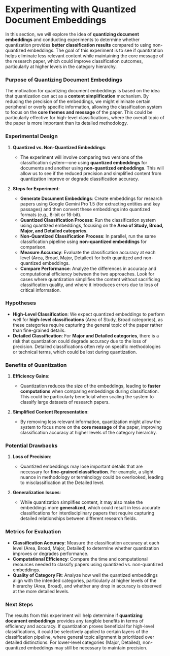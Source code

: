 # Experimenting with Quantized Document Embeddings

In this section, we will explore the idea of **quantizing document embeddings** and conducting experiments to determine whether quantization provides **better classification results** compared to using non-quantized embeddings. The goal of this experiment is to see if quantization helps eliminate less relevant content while maintaining the core message of the research paper, which could improve classification outcomes, particularly at higher levels in the category hierarchy.

### Purpose of Quantizing Document Embeddings

The motivation for quantizing document embeddings is based on the idea that quantization can act as a **content simplification** mechanism. By reducing the precision of the embeddings, we might eliminate certain peripheral or overly specific information, allowing the classification system to focus on the **core themes and message** of the paper. This could be particularly effective for high-level classifications, where the overall topic of the paper is more important than its detailed methodology.

### Experimental Design

1. **Quantized vs. Non-Quantized Embeddings**: 
   - The experiment will involve comparing two versions of the classification system—one using **quantized embeddings** for documents and another using **non-quantized embeddings**. This will allow us to see if the reduced precision and simplified content from quantization improve or degrade classification accuracy.

2. **Steps for Experiment**:
   - **Generate Document Embeddings**: Create embeddings for research papers using Google Gemini Pro 1.5 (for extracting entities and key passages) and then convert these embeddings into quantized formats (e.g., 8-bit or 16-bit).
   - **Quantized Classification Process**: Run the classification system using quantized embeddings, focusing on the **Area of Study, Broad, Major, and Detailed categories**.
   - **Non-Quantized Classification Process**: In parallel, run the same classification pipeline using **non-quantized embeddings** for comparison.
   - **Measure Accuracy**: Evaluate the classification accuracy at each level (Area, Broad, Major, Detailed) for both quantized and non-quantized embeddings.
   - **Compare Performance**: Analyze the differences in accuracy and computational efficiency between the two approaches. Look for cases where quantization simplifies the content without sacrificing classification quality, and where it introduces errors due to loss of critical information.

### Hypotheses

- **High-Level Classification**: We expect quantized embeddings to perform well for **high-level classifications** (Area of Study, Broad categories), as these categories require capturing the general topic of the paper rather than fine-grained details.
- **Detailed Classification**: For **Major and Detailed categories**, there is a risk that quantization could degrade accuracy due to the loss of precision. Detailed classifications often rely on specific methodologies or technical terms, which could be lost during quantization.

### Benefits of Quantization

1. **Efficiency Gains**:
   - Quantization reduces the size of the embeddings, leading to **faster computations** when comparing embeddings during classification. This could be particularly beneficial when scaling the system to classify large datasets of research papers.

2. **Simplified Content Representation**:
   - By removing less relevant information, quantization might allow the system to focus more on the **core message** of the paper, improving classification accuracy at higher levels of the category hierarchy.

### Potential Drawbacks

1. **Loss of Precision**:
   - Quantized embeddings may lose important details that are necessary for **fine-grained classification**. For example, a slight nuance in methodology or terminology could be overlooked, leading to misclassification at the Detailed level.

2. **Generalization Issues**:
   - While quantization simplifies content, it may also make the embeddings more **generalized**, which could result in less accurate classifications for interdisciplinary papers that require capturing detailed relationships between different research fields.

### Metrics for Evaluation

- **Classification Accuracy**: Measure the classification accuracy at each level (Area, Broad, Major, Detailed) to determine whether quantization improves or degrades performance.
- **Computational Efficiency**: Compare the time and computational resources needed to classify papers using quantized vs. non-quantized embeddings.
- **Quality of Category Fit**: Analyze how well the quantized embeddings align with the intended categories, particularly at higher levels of the hierarchy (Area, Broad), and whether any drop in accuracy is observed at the more detailed levels.

### Next Steps

The results from this experiment will help determine if **quantizing document embeddings** provides any tangible benefits in terms of efficiency and accuracy. If quantization proves beneficial for high-level classifications, it could be selectively applied to certain layers of the classification pipeline, where general topic alignment is prioritized over detailed distinctions. For lower-level categories (Major, Detailed), non-quantized embeddings may still be necessary to maintain precision.